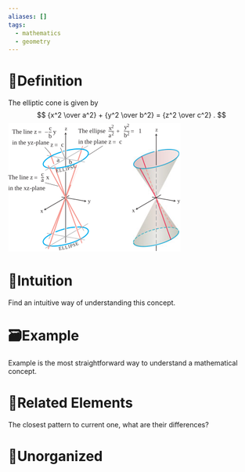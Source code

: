 ```yaml
---
aliases: []
tags:
  - mathematics
  - geometry
---
```



# 📝Definition
The elliptic cone is given by
$$
{x^2 \over a^2} + {y^2 \over b^2} = {z^2 \over c^2} .
$$
![|400](../assets/elliptic_cone.svg)
# 🧠Intuition
Find an intuitive way of understanding this concept.

# 🗃Example
Example is the most straightforward way to understand a mathematical concept.

# 🌱Related Elements
The closest pattern to current one, what are their differences?


# 🍂Unorganized